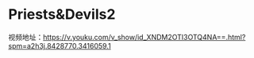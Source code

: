 # Priests&Devils2
视频地址：https://v.youku.com/v_show/id_XNDM2OTI3OTQ4NA==.html?spm=a2h3j.8428770.3416059.1
